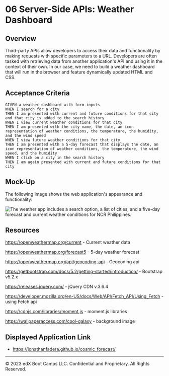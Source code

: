 # 06 Server-Side APIs: Weather Dashboard

## Overview

Third-party APIs allow developers to access their data and functionality by making requests with specific parameters to a URL. Developers are often tasked with retrieving data from another application's API and using it in the context of their own. In our case, we need to build a weather dashboard that will run in the browser and feature dynamically updated HTML and CSS.

## Acceptance Criteria

```
GIVEN a weather dashboard with form inputs
WHEN I search for a city
THEN I am presented with current and future conditions for that city and that city is added to the search history
WHEN I view current weather conditions for that city
THEN I am presented with the city name, the date, an icon representation of weather conditions, the temperature, the humidity, and the wind speed
WHEN I view future weather conditions for that city
THEN I am presented with a 5-day forecast that displays the date, an icon representation of weather conditions, the temperature, the wind speed, and the humidity
WHEN I click on a city in the search history
THEN I am again presented with current and future conditions for that city
```

## Mock-Up

The following image shows the web application's appearance and functionality:

![The weather app includes a search option, a list of cities, and a five-day forecast and current weather conditions for NCR Philippines.](/assets/Manila.png)

## Resources

https://openweathermap.org/current - Current weather data

https://openweathermap.org/forecast5 - 5-day weather forecast

https://openweathermap.org/api/geocoding-api - Geocoding api

https://getbootstrap.com/docs/5.2/getting-started/introduction/ - Bootstrap v5.2.x

https://releases.jquery.com/ - jQuery CDN v.3.6.4

https://developer.mozilla.org/en-US/docs/Web/API/Fetch_API/Using_Fetch - using Fetch api

https://cdnjs.com/libraries/moment.js - moment.js libraries

https://wallpaperaccess.com/cool-galaxy - background image

## Displayed Application Link

* https://jonathanfadera.github.io/cosmic_forecast/ 

- - -
© 2023 edX Boot Camps LLC. Confidential and Proprietary. All Rights Reserved.
